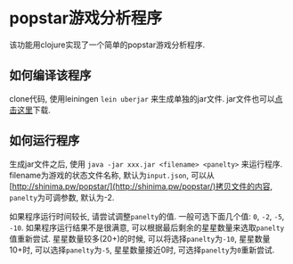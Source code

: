 # popstar游戏分析程序

该功能用clojure实现了一个简单的popstar游戏分析程序.

## 如何编译该程序
clone代码, 使用leiningen `lein uberjar` 来生成单独的jar文件. jar文件也可以[点击这里](https://github.com/shinima/popstar-parser/releases/download/v0.1/popstar-parser-0.1.0-standalone.jar)下载.

## 如何运行程序
生成jar文件之后, 使用 `java -jar xxx.jar <filename> <panelty>` 来运行程序. filename为游戏的状态文件名称, 默认为`input.json`, 可以从[http://shinima.pw/popstar/](http://shinima.pw/popstar/)拷贝文件的内容, `panelty`为可调参数, 默认为-2.

如果程序运行时间较长, 请尝试调整`panelty`的值. 一般可选下面几个值: `0`, `-2`, `-5`, `-10`.
如果程序运行结果不是很满意, 可以根据最后剩余的星星数量来选取`panelty`值重新尝试. 星星数量较多(20+)的时候, 可以将选择`panelty`为`-10`, 星星数量10+时, 可以选择`panelty`为`-5`, 星星数量接近0时, 可选择`panelty`为`0`重新尝试.
